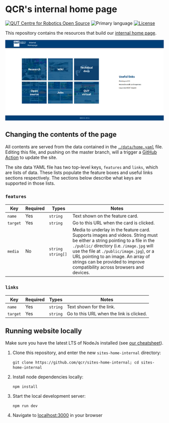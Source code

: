 # QCR's internal home page

[![QUT Centre for Robotics Open Source](https://github.com/qcr/qcr.github.io/raw/master/misc/badge.svg)](https://qcr.github.io)
![Primary language](https://img.shields.io/github/languages/top/qcr/sites-home-internal)
[![License](https://img.shields.io/github/license/qcr/sites-home-internal)](./LICENSE.txt)

This repository contains the resources that build our [internal home page](https://home.qcr.ai).

![QCR's internal homepage](./.github/home.jpg)

## Changing the contents of the page

All contents are served from the data contained in the [`./data/home.yaml`](./data/home.yaml) file. Editing this file, and pushing on the master branch, will a trigger a [GitHub Action](https://github.com/qcr/sites-home-internal/actions) to update the site.

The site data YAML file has two top-level keys, `features` and `links`, which are lists of data. These lists populate the feature boxes and useful links sections respectively. The sections below describe what keys are supported in those lists.

### `features`

| Key      | Required | Types               | Notes                                                                                                                                                                                                                                                                                                                                     |
| -------- | -------- | ------------------- | ----------------------------------------------------------------------------------------------------------------------------------------------------------------------------------------------------------------------------------------------------------------------------------------------------------------------------------------- |
| `name`   | Yes      | `string`            | Text shown on the feature card.                                                                                                                                                                                                                                                                                                           |
| `target` | Yes      | `string`            | Go to this URL when the card is clicked.                                                                                                                                                                                                                                                                                                  |
| `media`  | No       | `string` `string[]` | Media to underlay in the feature card. Supports images and videos. String must be either a string pointing to a file in the `./public/` directory (i.e. `/image.jpg` will use the file at `./public/image.jpg`), or a URL pointing to an image. An array of strings can be provided to improve compatibility across browsers and devices. |

### `links`

| Key      | Required | Types    | Notes                                    |
| -------- | -------- | -------- | ---------------------------------------- |
| `name`   | Yes      | `string` | Text shown for the link.                 |
| `target` | Yes      | `string` | Go to this URL when the link is clicked. |

## Running website locally

Make sure you have the latest LTS of NodeJs installed (see [our cheatsheet](https://github.com/qcr/sites-shared/#installing-nodejs-on-ubuntu)).

1. Clone this repository, and enter the new `sites-home-internal` directory:
   ```
   git clone https://github.com/qcr/sites-home-internal; cd sites-home-internal
   ```
2. Install node dependencies locally:
   ```
   npm install
   ```
3. Start the local development server:
   ```
   npm run dev
   ```
4. Navigate to [localhost:3000](http://localhost:3000) in your browser
